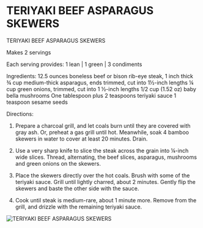 # TERIYAKI BEEF ASPARAGUS SKEWERS

TERIYAKI BEEF ASPARAGUS SKEWERS

Makes 2 servings

Each serving provides:
1 lean | 1 green | 3 condiments

Ingredients:
12.5 ounces boneless beef or bison rib-eye steak, 1 inch thick
¾ cup medium-thick asparagus, ends trimmed, cut into 1½-inch lengths
¼ cup green onions, trimmed, cut into 1 ½-inch lengths 
1/2 cup (1.52 oz) baby bella mushrooms
One tablespoon plus 2 teaspoons teriyaki sauce
1 teaspoon sesame seeds

Directions:
1. Prepare a charcoal grill, and let coals burn until they are covered with gray ash. Or, preheat a gas grill until hot. Meanwhile, soak 4 bamboo skewers in water to cover at least 20 minutes. Drain.

2. Use a very sharp knife to slice the steak across the grain into ¼-inch wide slices. Thread, alternating, the beef slices, asparagus, mushrooms and green onions on the skewers.

3. Place the skewers directly over the hot coals. Brush with some of the teriyaki sauce. Grill until lightly charred, about 2 minutes. Gently flip the skewers and baste the other side with the sauce.

4. Cook until steak is medium-rare, about 1 minute more. Remove from the grill, and drizzle with the remaining teriyaki sauce.

![TERIYAKI BEEF ASPARAGUS SKEWERS](images/TERIYAKI%20BEEF%20ASPARAGUS%20SKEWERS.png)


